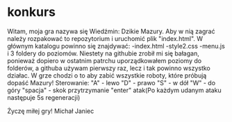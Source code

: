 # konkurs
Witam, moja gra nazywa się Wiedźmin: Dzikie Mazury.
Aby w nią zagrać należy rozpakować to repozytorium i uruchomić plik "index.html".
W głównym katalogu powinno się znajdywać:
-index.html
-style2.css
-menu.js
i 3 foldery do poziomów.
Niestety na githubie zrobił mi się bałagan, ponieważ dopiero w ostatnim patrchu uporządkowałem poziomy do folderów,
a githuba używam pierwszy raz, lecz i tak powinno wszystko działac.
W grze chodzi o to aby zabić wszystkie roboty, które próbują dopaść Mazury!
Sterowanie:
"A" - lewo
"D" - prawo
"S" - w dół
"W" - do góry
"spacja" - skok
przytrzymanie "enter" atak(Po każdym udanym ataku następuje 5s regeneracji)

Życzę miłej gry!
Michał Janiec
